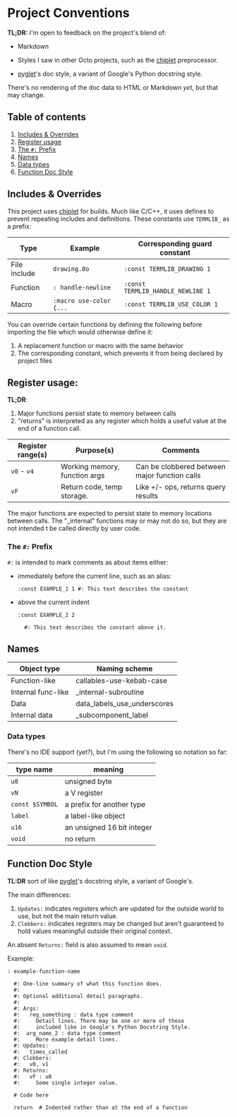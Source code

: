 # Project Conventions

[pyglet]: https://github.com/pyglet/pyglet
[chiplet]: https://github.com/gulrak/chiplet

**TL;DR:** I'm open to feedback on the project's blend of:

* Markdown
* Styles I saw in other Octo projects, such as the [chiplet][chiplet]
  preprocessor.

* [pyglet][pyglet]'s doc style, a variant of Google's Python docstring style.

There's no rendering of the doc data to HTML or Markdown *yet*, but
that may change.

## Table of contents

1. [Includes & Overrides](#includes--overrides)
2. [Register usage](#register-usage)
3. [The `#:` Prefix](#the--prefix)
4. [Names](#names)
5. [Data types](#data-types)
6. [Function Doc Style](#function-doc-style)

## Includes & Overrides

This project uses [chiplet][chiplet] for builds. Much like C/C++, it uses
defines to prevent repeating includes and definitions. These constants use
`TERMLIB_` as a prefix:

| Type         | Example                 | Corresponding guard constant      |
|--------------|-------------------------|-----------------------------------|
| File include | `drawing.8o`            | `:const TERMLIB_DRAWING 1`        |
| Function     | `: handle-newline`      | `:const TERMLIB_HANDLE_NEWLINE 1` |
| Macro        | `:macro use-color {...` | `:const TERMLIB_USE_COLOR 1`      |

You can override certain functions by defining the following before importing
the file which would otherwise define it:

1. A replacement function or macro with the same behavior
2. The corresponding constant, which prevents it from being
   declared by project files

## Register usage:

**TL;DR**:

1. Major functions persist state to memory between calls
2. "returns" is interpreted as any register which holds a 
   useful value at the end of a function call.

| Register range(s)  | Purpose(s)                    | Comments                                      |
|--------------------|-------------------------------|-----------------------------------------------|
| `v0` - `v4`        | Working memory, function args | Can be clobbered between major function calls |
| `vF`               | Return code, temp storage.    | Like +/- ops, returns query results           |

The major functions are expected to persist state to memory locations
between calls. The "_internal" functions may or may not do so, but they
are not intended t be called directly by user code.

### The `#:` Prefix
`#:` is intended to mark comments as about items either:

* immediately before the current line, such as an alias:
  ```
  :const EXAMPLE_1 1 #: This text describes the constant
  ```

* above the current indent
  ```
  :const EXAMPLE_2 2

    #: This text describes the constant above it.
  ``` 

## Names

| Object type        | Naming scheme               |
|--------------------|-----------------------------|
| Function-like      | callables-use-kebab-case    |
| Internal func-like | _internal-subroutine        |
| Data               | data_labels_use_underscores |
| Internal data      | _subcomponent_label         |

### Data types

There's no IDE support (yet?), but I'm using the following so
notation so far:

| type name       | meaning                    |
|-----------------|----------------------------|
| `u8`            | unsigned byte              |
| `vN`            | a V register               |
| `const $SYMBOL` | a prefix for another type  |
| `label`         | a label-like object        |
| `u16`           | an unsigned 16 bit integer |
| `void`          | no return                  |

## Function Doc Style

**TL:DR** sort of like [pyglet]'s docstring style, a variant of Google's.

The main differences:
1. `Updates:` indicates registers which are updated for the outside
   world to use, but not the main return value.
2. `Clobbers:` indicates registers may be changed but aren't guaranteed
   to hold values meaningful outside their original context.

An absent `Returns:` field is also assumed to mean `void`.

Example:

```
: example-function-name 

  #: One-line summary of what this function does.
  #:
  #: Optional additional detail paragraphs.
  #:
  #: Args:
  #:   reg_something : data type comment
  #:     Detail lines. There may be one or more of these
  #:     included like in Google's Python Docstring Style.
  #:  arg_name_2 : data type comment
  #:     More example detail lines. 
  #: Updates:
  #:   times_called
  #: Clobbers:
  #:   v0, v1
  #: Returns:
  #:   vF : u8
  #:     Some single integer value. 
  
  # Code here
 
  return  # Indented rather than at the end of a function
```
